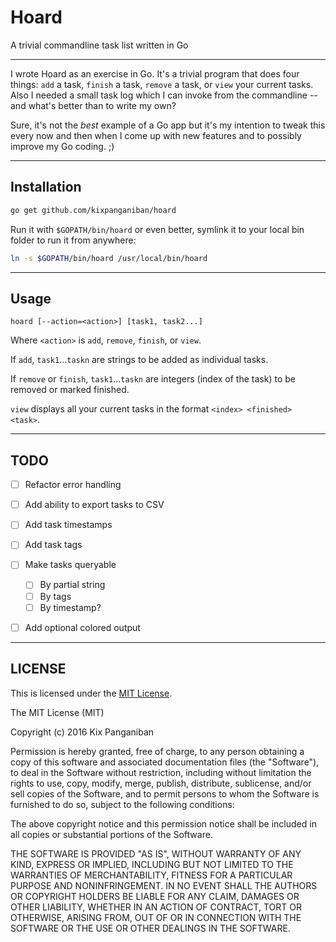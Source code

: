 # Hoard

A trivial commandline task list written in Go

---

I wrote Hoard as an exercise in Go. It's a trivial program that does four things: `add` a task, `finish` a task, `remove` a task, or `view` your current tasks. Also I needed a small task log which I can invoke from the commandline -- and what's better than to write my own?

Sure, it's not the *best* example of a Go app but it's my intention to tweak this every now and then when I come up with new features and to possibly improve my Go coding. ;)

---

## Installation

```bash
go get github.com/kixpanganiban/hoard
```

Run it with `$GOPATH/bin/hoard` or even better, symlink it to your local bin folder to run it from anywhere:

```bash
ln -s $GOPATH/bin/hoard /usr/local/bin/hoard
```

---

## Usage

`hoard [--action=<action>] [task1, task2...]`

Where `<action>` is `add`, `remove`, `finish`, or `view`.

If `add`, `task1`...`taskn` are strings to be added as individual tasks.

If `remove` or `finish`, `task1`...`taskn` are integers (index of the task) to be removed or marked finished.

`view` displays all your current tasks in the format `<index> <finished> <task>`.

---

## TODO
- [ ] Refactor error handling
- [ ] Add ability to export tasks to CSV
- [ ] Add task timestamps
- [ ] Add task tags
- [ ] Make tasks queryable
    - [ ] By partial string
    - [ ] By tags
    - [ ] By timestamp?
- [ ] Add optional colored output


---

## LICENSE

This is licensed under the [MIT License](https://opensource.org/licenses/MIT).

The MIT License (MIT)

Copyright (c) 2016 Kix Panganiban

Permission is hereby granted, free of charge, to any person obtaining a copy of this software and associated documentation files (the "Software"), to deal in the Software without restriction, including without limitation the rights to use, copy, modify, merge, publish, distribute, sublicense, and/or sell copies of the Software, and to permit persons to whom the Software is furnished to do so, subject to the following conditions:

The above copyright notice and this permission notice shall be included in all copies or substantial portions of the Software.

THE SOFTWARE IS PROVIDED "AS IS", WITHOUT WARRANTY OF ANY KIND, EXPRESS OR IMPLIED, INCLUDING BUT NOT LIMITED TO THE WARRANTIES OF MERCHANTABILITY, FITNESS FOR A PARTICULAR PURPOSE AND NONINFRINGEMENT. IN NO EVENT SHALL THE AUTHORS OR COPYRIGHT HOLDERS BE LIABLE FOR ANY CLAIM, DAMAGES OR OTHER LIABILITY, WHETHER IN AN ACTION OF CONTRACT, TORT OR OTHERWISE, ARISING FROM, OUT OF OR IN CONNECTION WITH THE SOFTWARE OR THE USE OR OTHER DEALINGS IN THE SOFTWARE.
